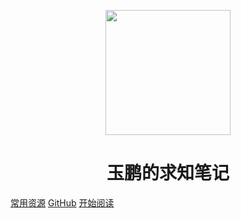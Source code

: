 <p align="center">
<img src="https://www.baidu.com/link?url=htbI1b44KqyJIXiSALdu6aGtwpZw8WHlKE_5bxG72ezcILnnWrnjkP2c1dtTG--gFxJauLqnZKabLziSuWo81kCW-xhWJnJGQDaM4Wa6JF4p6Z3RW-CLkA_dQGcP9I84-IzVrj8fzSK3qvwoXVfNseZDC8H3PFaSFalw_HK8_BhfqRA8bywGAgdPfhvUUuwReUiiD9lVceY9Xxf-TFTzMZhqot7E9VRbdECZuphK3iUE0_WX8qiNNFpp-n-qWHQQ81JaiamClS8VczQ9AT2fbOzYFq7KBoct80LLgfYChgTWzpKIqwZxh5Q4cCj-5WRaKI4XOckIjtzk5xt7oe9rqblCJ_rR9cHZQR9TVlt8LvZlQrAPyNAWuTqVajjTzcBB8AVv6KukoQCsqLoA3g9fP8Uz26FVHwggs9_Abgm3xS97qCedm8efz9lHAunn_AS2IZIScf_TgU_dIG-feeNMOX8QA6K10-I44Hfeq60Npt4qZH1HtGVMladU2qMD_BNf_s6poQpX4EcRE5zxj1_U80DAlZ799hx9etRfhpMU3v0e6tZHs0IvgLmyCaUjNkHlWHLn4mI5riFO97sL3_On43-ubu-Oo_bZEmdAnsFaGICxdc5uxLdfE-CZzGwKLeN1xv1w9FIjWML-0apkyHY2DbZRNBq5N0LTPsEy2YjMAcYQf9tyMAI49r2Nl1gewXI7&wd=&eqid=833f83f90000609000000005618cee47" width="200" height="200"/>
</p>
<h1 align="center">玉鹏的求知笔记</h1>

[常用资源](https://shimo.im/docs/MuiACIg1HlYfVxrj/)
[GitHub](https://github.com/GpsLypy/gpslypy.github.io.git)
[开始阅读](#gpslypy.github.io)




